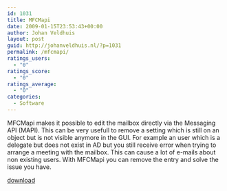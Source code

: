 ```yaml
---
id: 1031
title: MFCMapi
date: 2009-01-15T23:53:43+00:00
author: Johan Veldhuis
layout: post
guid: http://johanveldhuis.nl/?p=1031
permalink: /mfcmapi/
ratings_users:
  - "0"
ratings_score:
  - "0"
ratings_average:
  - "0"
categories:
  - Software
---
```

MFCMapi makes it possible to edit the mailbox directly via the Messaging API (MAPI). This can be very usefull to remove a setting which is still on an object but is not visible anymore in the GUI. For example an user which is a delegate but does not exist in AD but you still receive error when trying to arrange a meeting with the mailbox. This can cause a lot of e-mails about non existing users. With MFCMapi you can remove the entry and solve the issue you have.

<a href="http://www.microsoft.com/downloads/details.aspx?FamilyID=55fdffd7-1878-4637-9808-1e21abb3ae37&displaylang=en" target="_blank">download</a>